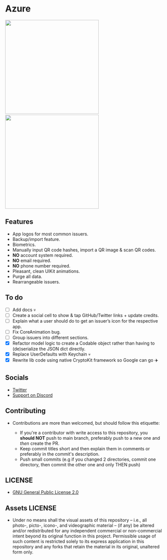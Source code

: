 # Azure

<img src="https://raw.githubusercontent.com/Luki120/luki120.github.io/master/assets/Azure/AzureHome.jpeg" width="300"> &nbsp; <img src="https://raw.githubusercontent.com/Luki120/luki120.github.io/master/assets/Azure/AzureSettings.jpeg" width="300">

## Features

* App logos for most common issuers.
* Backup/import feature.
* Biometrics.
* Manually input QR code hashes, import a QR image & scan QR codes.
* **NO** account system required.
* **NO** email required.
* **NO** phone number required.
* Pleasant, clean UIKit animations.
* Purge all data.
* Rearrangeable issuers.

## To do

* [ ] Add docs 💀
* [ ] Create a social cell to show & tap GitHub/Twitter links + update credits.
* [ ] Explain what a user should do to get an issuer’s icon for the respective app.
* [ ] Fix CoreAnimation bug.
* [ ] Group issuers into different sections.
* [x] Refactor model logic to create a Codable object rather than having to (de)serialize the JSON dict directly.
* [x] Replace UserDefaults with Keychain 💀
* [x] Rewrite lib code using native CryptoKit framework so Google can go ✈️

## Socials

* [Twitter](https://twitter.com/Lukii120)
* [Support on Discord](https://discord.gg/MPtS6WXbGq)

## Contributing

* Contributions are more than welcomed, but should follow this etiquette:

	* If you're a contributor with write access to this repository, you **should NOT** push to main branch, preferably push to a new one and *then* create the PR.
	* Keep commit titles short and then explain them in comments or preferably in the commit's description.
	* Push small commits (e.g if you changed 2 directories, commit one directory, then commit the other one and only THEN push)

## LICENSE

* [GNU General Public License 2.0](https://www.gnu.org/licenses/old-licenses/gpl-2.0.html)

## Assets LICENSE

* Under no means shall the visual assets of this repository – i.e., all photo-, picto-, icono-, and videographic material – (if any) be altered and/or redistributed for any independent commercial or non-commercial intent beyond its original function in this project. Permissible usage of such content is restricted solely to its express application in this repository and any forks that retain the material in its original, unaltered form only.
